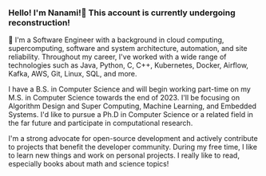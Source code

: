 
### Hello! I'm Nanami!👋 This account is currently undergoing reconstruction! 

🚀 I'm a Software Engineer with a background in cloud computing, supercomputing, software and system architecture, automation, and site reliability. Throughout my career, I've worked with a wide range of technologies such as Java, Python, C, C++, Kubernetes, Docker, Airflow, Kafka, AWS, Git, Linux, SQL, and more. 

I have a B.S. in Computer Science and will begin working part-time on my M.S. in Computer Science towards the end of 2023. I'll be focusing on Algorithm Design and Super Computing, Machine Learning, and Embedded Systems. I'd like to pursue a Ph.D in Computer Science or a related field in the far future and participate in computational research.

I'm a strong advocate for open-source development and actively contribute to projects that benefit the developer community. During my free time, I like to learn new things and work on personal projects. I really like to read, especially books about math and science topics!
